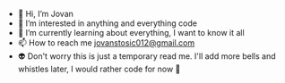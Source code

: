 - 👋 Hi, I’m Jovan
- 👀 I’m interested in anything and everything code
- 🌱 I’m currently learning about everything, I want to know it all
- 📫 How to reach me jovanstosic012@gmail.com
- 👽 Don't worry this is just a temporary read me. I'll add more bells and whistles later, I would rather code for now 🤖

<!---
Jovans55/Jovans55 is a ✨ special ✨ repository because its `README.md` (this file) appears on your GitHub profile.
You can click the Preview link to take a look at your changes.
--->
